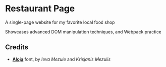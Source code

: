 # Restaurant Page

A single-page website for my favorite local food shop

Showcases advanced DOM manipulation techniques, and Webpack practice

## Credits

- [**Aloja**](https://www.behance.net/gallery/64965959/Aloja-Free-Handwritten-Font) font, by _Ieva Mezule_ and _Krisjanis Mezulis_
